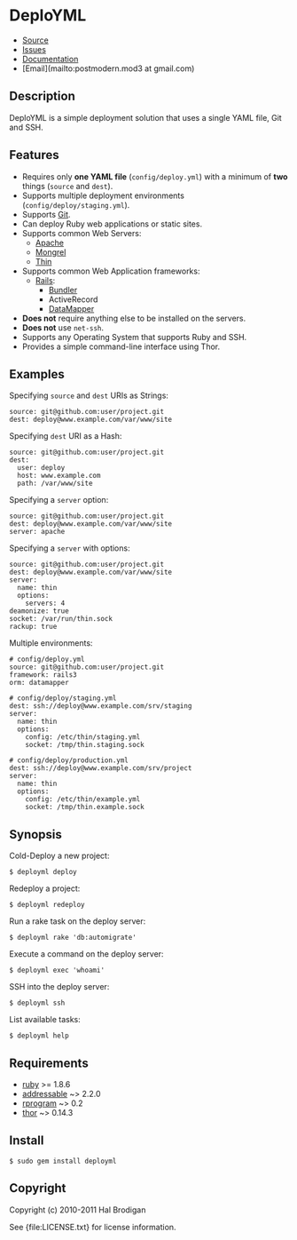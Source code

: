 # DeploYML

* [Source](http://github.com/postmodern/deployml)
* [Issues](http://github.com/postmodern/deployml/issues)
* [Documentation](http://rubydoc.info/gems/deployml/frames)
* [Email](mailto:postmodern.mod3 at gmail.com)

## Description

DeploYML is a simple deployment solution that uses a single YAML file,
Git and SSH.

## Features

* Requires only **one YAML file** (`config/deploy.yml`) with a minimum of
  **two** things (`source` and `dest`).
* Supports multiple deployment environments (`config/deploy/staging.yml`).
* Supports [Git](http://www.git-scm.com/).
* Can deploy Ruby web applications or static sites.
* Supports common Web Servers:
  * [Apache](http://www.apache.org/)
  * [Mongrel](https://github.com/fauna/mongrel)
  * [Thin](http://code.macournoyer.com/thin/)
* Supports common Web Application frameworks:
  * [Rails](http://rubyonrails.org/):
    * [Bundler](http://gembundler.com/)
    * ActiveRecord
    * [DataMapper](http://datamapper.org/)
* **Does not** require anything else to be installed on the servers.
* **Does not** use `net-ssh`.
* Supports any Operating System that supports Ruby and SSH.
* Provides a simple command-line interface using Thor.

## Examples

Specifying `source` and `dest` URIs as Strings:

    source: git@github.com:user/project.git
    dest: deploy@www.example.com/var/www/site

Specifying `dest` URI as a Hash:
      
    source: git@github.com:user/project.git
    dest:
      user: deploy
      host: www.example.com
      path: /var/www/site

Specifying a `server` option:

    source: git@github.com:user/project.git
    dest: deploy@www.example.com/var/www/site
    server: apache

Specifying a `server` with options:

    source: git@github.com:user/project.git
    dest: deploy@www.example.com/var/www/site
    server:
      name: thin
      options:
        servers: 4
	deamonize: true
	socket: /var/run/thin.sock
	rackup: true

Multiple environments:

    # config/deploy.yml
    source: git@github.com:user/project.git
    framework: rails3
    orm: datamapper

    # config/deploy/staging.yml
    dest: ssh://deploy@www.example.com/srv/staging
    server:
      name: thin
      options:
        config: /etc/thin/staging.yml
        socket: /tmp/thin.staging.sock

    # config/deploy/production.yml
    dest: ssh://deploy@www.example.com/srv/project
    server:
      name: thin
      options:
        config: /etc/thin/example.yml
        socket: /tmp/thin.example.sock

## Synopsis

Cold-Deploy a new project:

    $ deployml deploy

Redeploy a project:

    $ deployml redeploy

Run a rake task on the deploy server:

    $ deployml rake 'db:automigrate'

Execute a command on the deploy server:

    $ deployml exec 'whoami'

SSH into the deploy server:

    $ deployml ssh

List available tasks:

    $ deployml help

## Requirements

* [ruby](http://www.ruby-lang.org/) >= 1.8.6
* [addressable](http://addressable.rubyforge.org/) ~> 2.2.0
* [rprogram](http://github.com/postmodern/rprogram) ~> 0.2
* [thor](http://github.com/wycats/thor) ~> 0.14.3

## Install

    $ sudo gem install deployml

## Copyright

Copyright (c) 2010-2011 Hal Brodigan

See {file:LICENSE.txt} for license information.

